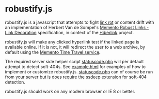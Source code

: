 # robustify.js

robustify.js is a javascript that attempts to fight [link rot](https://en.wikipedia.org/wiki/Link_rot) or content drift with an implementation of Herbert Van de Sompel's [Memento Robust Links - Link Decoration](http://robustlinks.mementoweb.org/spec/) specification, in context of the [Hiberlink](http://hiberlink.org/) project.

robustify.js will make any clicked hyperlink test if the linked page is available online. If it is not, it will redirect the user to a web archive, by default using the [Memento Time Travel service](http://timetravel.mementoweb.org/).

The required server side helper script [statuscode.php](https://github.com/renevoorburg/robustify.js/blob/master/php/statuscode.php) will per default attempt to detect soft-404s. See [example.html](http://digitopia.nl/robustify/example.html) for examples of how to implement or customize robustify.js.  [statuscode.php](https://github.com/renevoorburg/robustify.js/blob/master/php/statuscode.php) can of course be run from your server but is does require the ssdeep extension for soft-404 detection.

robustify.js should work on any modern browser or IE 8 or better.


